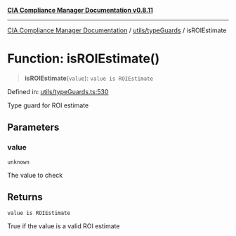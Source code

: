 [**CIA Compliance Manager Documentation v0.8.11**](../../../README.md)

***

[CIA Compliance Manager Documentation](../../../modules.md) / [utils/typeGuards](../README.md) / isROIEstimate

# Function: isROIEstimate()

> **isROIEstimate**(`value`): `value is ROIEstimate`

Defined in: [utils/typeGuards.ts:530](https://github.com/Hack23/cia-compliance-manager/blob/d6eede30e4f01622fe18187e98b207e9a06a781f/src/utils/typeGuards.ts#L530)

Type guard for ROI estimate

## Parameters

### value

`unknown`

The value to check

## Returns

`value is ROIEstimate`

True if the value is a valid ROI estimate
